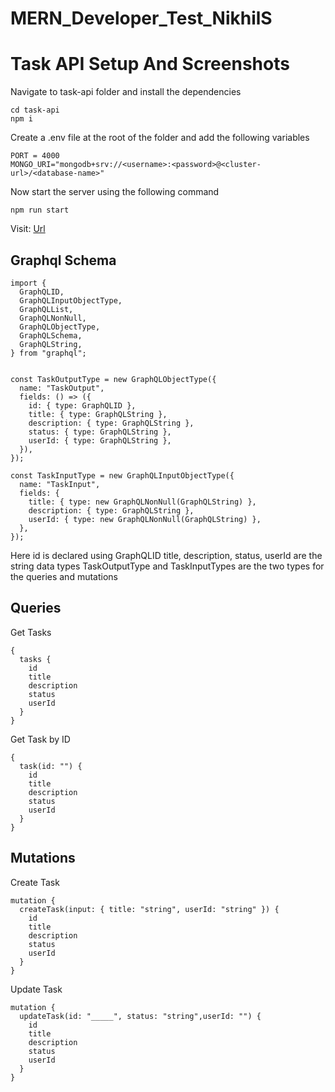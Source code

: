 # MERN_Developer_Test_NikhilS

# Task API Setup And Screenshots

Navigate to task-api folder and install the dependencies

```
cd task-api
npm i
```

Create a .env file at the root of the folder and add the following variables

```
PORT = 4000
MONGO_URI="mongodb+srv://<username>:<password>@<cluster-url>/<database-name>"
```

Now start the server using the following command

`npm run start`

Visit: [Url](http://localhost:4000)

## Graphql Schema

```
import {
  GraphQLID,
  GraphQLInputObjectType,
  GraphQLList,
  GraphQLNonNull,
  GraphQLObjectType,
  GraphQLSchema,
  GraphQLString,
} from "graphql";


const TaskOutputType = new GraphQLObjectType({
  name: "TaskOutput",
  fields: () => ({
    id: { type: GraphQLID },
    title: { type: GraphQLString },
    description: { type: GraphQLString },
    status: { type: GraphQLString },
    userId: { type: GraphQLString },
  }),
});

const TaskInputType = new GraphQLInputObjectType({
  name: "TaskInput",
  fields: {
    title: { type: new GraphQLNonNull(GraphQLString) },
    description: { type: GraphQLString },
    userId: { type: new GraphQLNonNull(GraphQLString) },
  },
});
```

Here
id is declared using GraphQLID
title, description, status, userId are the string data types
TaskOutputType and TaskInputTypes are the two types for the queries and mutations

## Queries

Get Tasks

```
{
  tasks {
    id
    title
    description
    status
    userId
  }
}
```

Get Task by ID

```
{
  task(id: "") {
    id
    title
    description
    status
    userId
  }
}

```

## Mutations

Create Task

```
mutation {
  createTask(input: { title: "string", userId: "string" }) {
    id
    title
    description
    status
    userId
  }
}
```

Update Task

```
mutation {
  updateTask(id: "_____", status: "string",userId: "") {
    id
    title
    description
    status
    userId
  }
}
```
